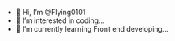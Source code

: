 - 👋 Hi, I’m @Flying0101
- 👀 I’m interested in coding...
- 🌱 I’m currently learning Front end developing...
